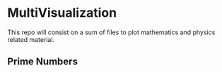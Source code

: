 # MultiVisualization
This repo will consist on a sum of files to plot mathematics and physics related material.

## Prime Numbers 

